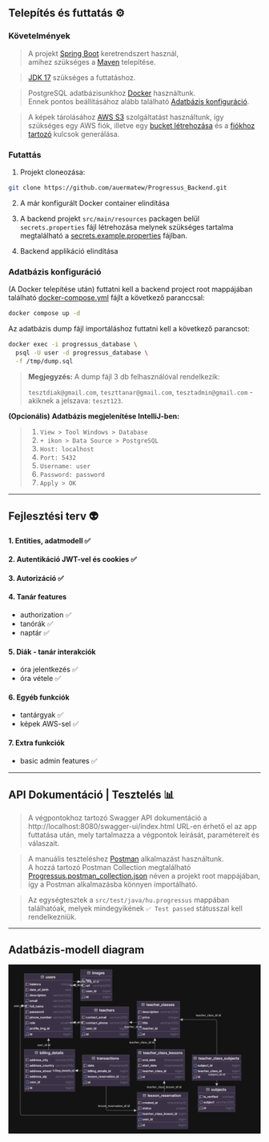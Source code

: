 ## Telepítés és futtatás ⚙️

### Követelmények
> A projekt [Spring Boot](https://spring.io/projects/spring-boot) keretrendszert használ,<br/> amihez szükséges a [Maven](https://maven.apache.org/download.cgi) telepítése.

> [JDK 17](https://bell-sw.com/pages/downloads/#jdk-17-lts) szükséges a futtatáshoz.

> PostgreSQL adatbázisunkhoz [Docker](https://www.docker.com/products/docker-desktop/) használtunk.<br/> Ennek pontos beállításához alább található [Adatbázis konfiguráció](#adatbázis-konfiguráció).
 
> A képek tárolásához [AWS S3](https://aws.amazon.com/s3/) szolgáltatást használtunk, így szükséges egy AWS fiók, illetve egy [bucket létrehozása](https://docs.aws.amazon.com/AmazonS3/latest/userguide/create-bucket-overview.html) és a [fiókhoz tartozó](https://aws.amazon.com/blogs/security/wheres-my-secret-access-key/) kulcsok generálása.

### Futattás
1. Projekt cloneozása:

```bash 
git clone https://github.com/auermatew/Progressus_Backend.git 
```


2. A már konfigurált Docker container elindítása

3. A backend projekt `src/main/resources` packagen belül `secrets.properties` fájl létrehozása melynek szükséges tartalma megtalálható a [secrets.example.properties](https://github.com/auermatew/Progressus_Backend/blob/main/src/main/resources/secrets.example.properties) fájlban.

4. Backend applikáció elindítása



### Adatbázis konfiguráció
(A Docker telepítése után) futtatni kell a backend project root mappájában található [docker-compose.yml](https://github.com/auermatew/Progressus_Backend/blob/main/docker-compose.yml) fájlt a következő paranccsal:<br/>
```bash
docker compose up -d
```
Az adatbázis dump fájl importáláshoz futtatni kell a következő parancsot:
```bash
docker exec -i progressus_database \
  psql -U user -d progressus_database \
  -f /tmp/dump.sql
```
>**Megjegyzés:** A dump fájl 3 db felhasználóval rendelkezik: 
> 
>`tesztdiak@gmail.com`, `teszttanar@gmail.com`, `tesztadmin@gmail.com` - akiknek a jelszava: `teszt123`. <br/>

**(Opcionális)**
**Adatbázis megjelenítése IntelliJ-ben:** </br>
> 1. `View > Tool Windows > Database` 
> 2. `+ ikon > Data Source > PostgreSQL`
> 3. `Host: localhost`
> 4. `Port: 5432`
> 5. `Username: user`
> 6. `Password: password`
> 7. `Apply > OK`


---
## Fejlesztési terv 👽
#### 1. Entities, adatmodell ✅
#### 2. Autentikáció JWT-vel és cookies ✅
#### 3. Autorizáció ✅
#### 4. Tanár features
   - authorization ✅
   - tanórák ✅
   - naptár ✅
#### 5. Diák - tanár interakciók
   - óra jelentkezés ✅
   - óra vétele ✅
#### 6. Egyéb funkciók
   - tantárgyak ✅
   - képek AWS-sel ✅
#### 7. Extra funkciók
   - basic admin features ✅
---
## API Dokumentáció | Tesztelés 📊
> A végpontokhoz tartozó Swagger API dokumentáció a http://localhost:8080/swagger-ui/index.html URL-en érhető el az app futtatása után, mely tartalmazza a végpontok leírását, paramétereit és válaszait. <br/>

> A manuális teszteléshez [Postman](https://www.postman.com/downloads/) alkalmazást használtunk. <br/>
> A hozzá tartozó Postman Collection megtalálható [Progressus.postman_collection.json](https://github.com/auermatew/Progressus_Backend/blob/main/Progressus.postman_collection.json) néven a projekt root mappájában, így a Postman alkalmazásba könnyen importálható.


> Az egységtesztek a `src/test/java/hu.progressus` mappában találhatóak, melyek mindegyikének `✅ Test passed` státusszal kell rendelkezniük.<br/>
---
## Adatbázis-modell diagram
![Adatbázis model](./datamodel.png "Adatbázis diagram")
